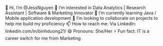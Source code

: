 👋 Hi, I’m @JessNguyen
👀 I’m interested in Data Analytics | Research Assistant | Software & Marketing Innovator
🌱 I’m currently learning Java / Mobile application development
💞️ I’m looking to collaborate on projects to help me build my proficiency
📫 How to reach me: Via LinkedIn: linkedin.com/in/binhduong21/
😄 Pronouns: She/Her
⚡ Fun fact: IT is a career switch for me from Marketing
